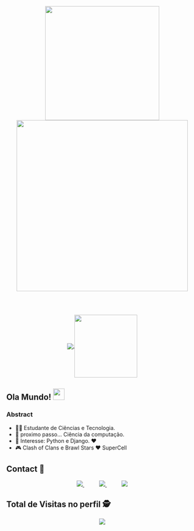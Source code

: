 <p align="center">
  <a href="#">
    <img align="center" width="300" src="mateus.png" />
  </a>
  <a href="#">
    <img align="center" width="450" src="dev.gif" />
  </a>
</p>
</br>
</br>
<p align="center">
  <a href="https://github.com/anuraghazra/github-readme-stats">
    <img
      align="center"
      src="https://github-readme-stats.vercel.app/api/top-langs/?username=thyevidal&layout=compact"
    />
  </a>
  <a href="https://github.com/anuraghazra/github-readme-stats">
    <img
      align="center"
      height="165"
      src="https://github-readme-stats.vercel.app/api?username=thyevidal&count_private=true&show_icons=true&custom_title=Github%20Status&hide=issues"
    />
  </a>
</p>

## Ola Mundo! <img src="https://raw.githubusercontent.com/iampavangandhi/iampavangandhi/master/gifs/Hi.gif" width="30px"></h2>

### Abstract

- 👨‍💻 Estudante de Ciências e Tecnologia.
- 🌱 proximo passo... Ciência da computação.
- 💙 Interesse: Python e Django. ♥
- :video_game: Clash of Clans e Brawl Stars ♥ SuperCell


## Contact :iphone:

<p align="center">
    <a href="https://github.com/thyevidal">
        <img  src="https://img.shields.io/badge/github-%23100000.svg?&style=for-the-badge&logo=github&logoColor=white&link=mailto:https://github.com/thyevidal">
    </a>
    &nbsp;&nbsp;&nbsp;&nbsp;&nbsp;&nbsp;&nbsp;&nbsp;&nbsp;
    <a href="mailto:thyevidal@gmail.com">
        <img src="https://img.shields.io/badge/gmail-D14836?&style=for-the-badge&logo=gmail&logoColor=white&link=mailto:thyevidal@gmail.com">
    </a>
    &nbsp;&nbsp;&nbsp;&nbsp;&nbsp;&nbsp;&nbsp;&nbsp;&nbsp;
    <a href="https://www.linkedin.com/in/thierryhenry">
        <img src="https://img.shields.io/badge/linkedin-%230077B5.svg?&style=for-the-badge&logo=linkedin&logoColor=white&link=mailto:https://www.linkedin.com/in/thierryvidal/">
    </a>
</p>

<p align="center"> 

 ## Total de Visitas no perfil :detective: <br>
 <p align="center"> 
   <img alingn="center" src="https://profile-counter.glitch.me/thyevidal/count.svg" />
 </p>

</p>
